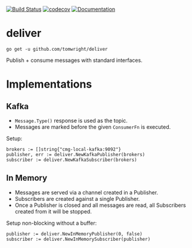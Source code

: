 [![Build Status](https://travis-ci.org/TomWright/deliver.svg?branch=master)](https://travis-ci.org/TomWright/deliver)
[![codecov](https://codecov.io/gh/TomWright/deliver/branch/master/graph/badge.svg)](https://codecov.io/gh/TomWright/deliver)
[![Documentation](https://godoc.org/github.com/TomWright/deliver?status.svg)](https://godoc.org/github.com/TomWright/deliver)

# deliver

```
go get -u github.com/tomwright/deliver
```

Publish + consume messages with standard interfaces.

# Implementations

## Kafka

- `Message.Type()` response is used as the topic.
- Messages are marked before the given `ConsumerFn` is executed. 

Setup:
```
brokers := []string{"cmg-local-kafka:9092"}
publisher, err := deliver.NewKafkaPublisher(brokers)
subscriber := deliver.NewKafkaSubscriber(brokers)
```

## In Memory

- Messages are served via a channel created in a Publisher.
- Subscribers are created against a single Publisher.
- Once a Publisher is closed and all messages are read, all Subscribers created from it will be stopped.

Setup non-blocking without a buffer:
```
publisher := deliver.NewInMemoryPublisher(0, false)
subscriber := deliver.NewInMemorySubscriber(publisher)
```